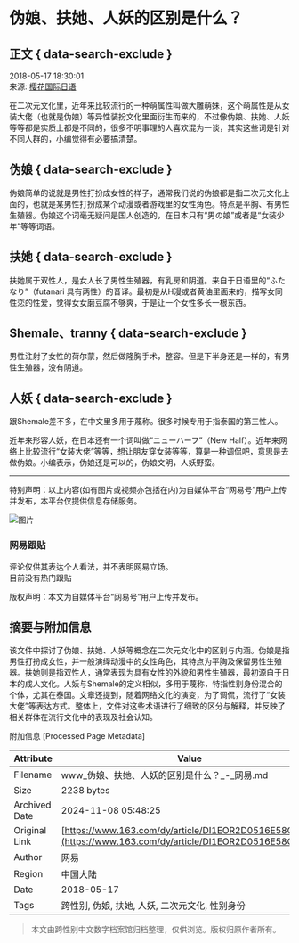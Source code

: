 # 伪娘、扶她、人妖的区别是什么？

## 正文 { data-search-exclude }


2018-05-17 18:30:01  
来源: [樱花国际日语](https://www.163.com/dy/media/T1490855950151.html)  

在二次元文化里，近年来比较流行的一种萌属性叫做大雕萌妹，这个萌属性是从女装大佬（也就是伪娘）等异性装扮文化里面衍生而来的，不过像伪娘、扶她、人妖等等都是实质上都是不同的，很多不明事理的人喜欢混为一谈，其实这些词是针对不同人群的，小编觉得有必要搞清楚。

## 伪娘 { data-search-exclude }

伪娘简单的说就是男性打扮成女性的样子，通常我们说的伪娘都是指二次元文化上面的，也就是某男性打扮成某个动漫或者游戏里的女性角色。特点是平胸、有男性生殖器。伪娘这个词毫无疑问是国人创造的，在日本只有“男の娘”或者是“女装少年”等等词语。

## 扶她 { data-search-exclude }

扶她属于双性人，是女人长了男性生殖器，有乳房和阴道。来自于日语里的“ふたなり”（futanari 具有两性）的音译。最初是从H漫或者黄油里面来的，描写女同性恋的性爱，觉得女女磨豆腐不够爽，于是让一个女性多长一根东西。

## Shemale、tranny { data-search-exclude }

男性注射了女性的荷尔蒙，然后做隆胸手术，整容。但是下半身还是一样的，有男性生殖器，没有阴道。

## 人妖 { data-search-exclude }

跟Shemale差不多，在中文里多用于蔑称。很多时候专用于指泰国的第三性人。

近年来形容人妖，在日本还有一个词叫做“ニューハーフ”（New Half）。近年来网络上比较流行“女装大佬”等等，想让朋友穿女装等等，算是一种调侃吧，意思是去做伪娘。小编表示，伪娘还是可以的，伪娘文明，人妖野蛮。

---

特别声明：以上内容(如有图片或视频亦包括在内)为自媒体平台“网易号”用户上传并发布，本平台仅提供信息存储服务。

![图片](http://cms-bucket.nosdn.127.net/389277f1d5954b24bcbe410d62bbd4ba20161223121721.jpg)  

### 网易跟贴

评论仅供其表达个人看法，并不表明网易立场。  
目前没有热门跟贴  

版权声明：本文为自媒体平台“网易号”用户上传并发布。

## 摘要与附加信息

<!-- tcd_abstract -->
该文件中探讨了伪娘、扶她、人妖等概念在二次元文化中的区别与内涵。伪娘是指男性打扮成女性，并一般演绎动漫中的女性角色，其特点为平胸及保留男性生殖器。扶她则是指双性人，通常表现为具有女性的外貌和男性生殖器，最初源自于日本的成人文化。人妖与Shemale的定义相似，多用于蔑称，特指性别身份混合的个体，尤其在泰国。文章还提到，随着网络文化的演变，为了调侃，流行了“女装大佬”等表达方式。整体上，文件对这些术语进行了细致的区分与解释，并反映了相关群体在流行文化中的表现及社会认知。
<!-- tcd_abstract_end -->

附加信息 [Processed Page Metadata]

| Attribute       | Value                                  |
|-----------------|----------------------------------------|
| Filename        | www_伪娘、扶她、人妖的区别是什么？_-_网易.md                             |
| Size            | 2238 bytes                           |
| Archived Date   | 2024-11-08 05:48:25                             |
| Original Link   | [https://www.163.com/dy/article/DI1EOR2D0516E58Q.html](https://www.163.com/dy/article/DI1EOR2D0516E58Q.html)                       |
| Author          | 网易                               |
| Region          | 中国大陆                               |
| Date            | 2018-05-17                                 |
| Tags            | 跨性别, 伪娘, 扶她, 人妖, 二次元文化, 性别身份                                 |
>
> 本文由跨性别中文数字档案馆归档整理，仅供浏览。版权归原作者所有。
>